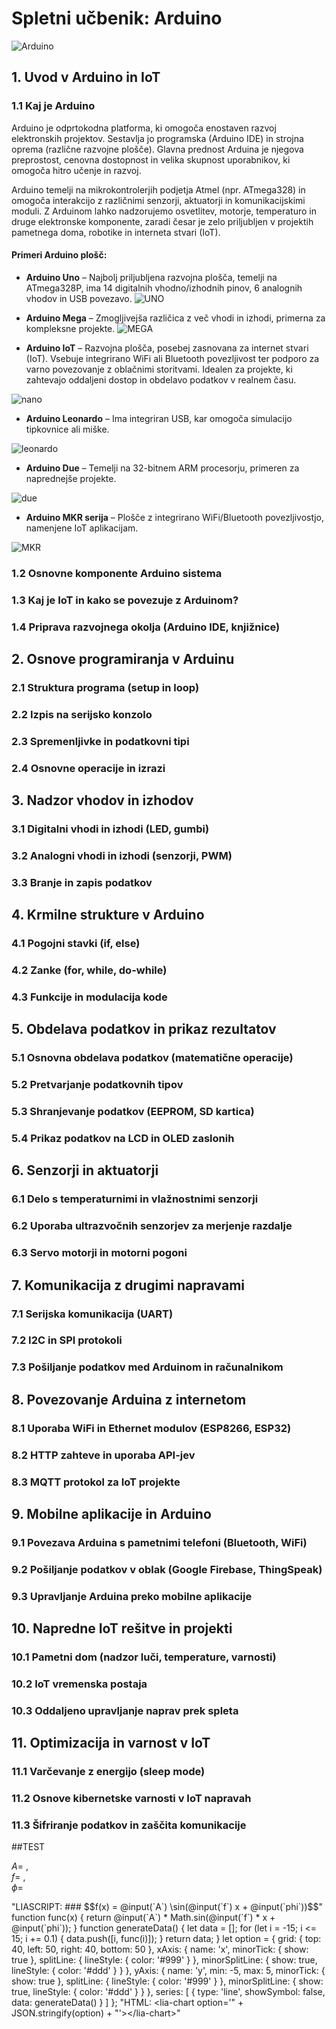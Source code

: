 # Spletni učbenik: Arduino
![Arduino](./Slike/arduino.jpeg)
## 1. Uvod v Arduino in IoT
### 1.1 Kaj je Arduino
Arduino je odprtokodna platforma, ki omogoča enostaven razvoj elektronskih projektov. Sestavlja jo programska (Arduino IDE) in strojna oprema (različne razvojne plošče). Glavna prednost Arduina je njegova preprostost, cenovna dostopnost in velika skupnost uporabnikov, ki omogoča hitro učenje in razvoj.

Arduino temelji na mikrokontrolerjih podjetja Atmel (npr. ATmega328) in omogoča interakcijo z različnimi senzorji, aktuatorji in komunikacijskimi moduli. Z Arduinom lahko nadzorujemo osvetlitev, motorje, temperaturo in druge elektronske komponente, zaradi česar je zelo priljubljen v projektih pametnega doma, robotike in interneta stvari (IoT).

#### Primeri Arduino plošč:
- **Arduino Uno** – Najbolj priljubljena razvojna plošča, temelji na ATmega328P, ima 14 digitalnih vhodno/izhodnih pinov, 6 analognih vhodov in USB povezavo.
![UNO](./Slike/UNO.png)

- **Arduino Mega** – Zmogljivejša različica z več vhodi in izhodi, primerna za kompleksne projekte.
![MEGA](./Slike/MEGA.svg)

- **Arduino IoT** – Razvojna plošča, posebej zasnovana za internet stvari (IoT).
Vsebuje integrirano WiFi ali Bluetooth povezljivost ter podporo za varno povezovanje z oblačnimi storitvami.
Idealen za projekte, ki zahtevajo oddaljeni dostop in obdelavo podatkov v realnem času.

![nano](./Slike/nano.png)

- **Arduino Leonardo** – Ima integriran USB, kar omogoča simulacijo tipkovnice ali miške.
  
![leonardo](./Slike/leonardo.png)

- **Arduino Due** – Temelji na 32-bitnem ARM procesorju, primeren za naprednejše projekte.
  
![due](./Slike/due.jpeg)

- **Arduino MKR serija** – Plošče z integrirano WiFi/Bluetooth povezljivostjo, namenjene IoT aplikacijam.

![MKR](./Slike/MKR.png)

### 1.2 Osnovne komponente Arduino sistema
### 1.3 Kaj je IoT in kako se povezuje z Arduinom?
### 1.4 Priprava razvojnega okolja (Arduino IDE, knjižnice)

## 2. Osnove programiranja v Arduinu
### 2.1 Struktura programa (setup in loop)
### 2.2 Izpis na serijsko konzolo
### 2.3 Spremenljivke in podatkovni tipi
### 2.4 Osnovne operacije in izrazi

## 3. Nadzor vhodov in izhodov
### 3.1 Digitalni vhodi in izhodi (LED, gumbi)
### 3.2 Analogni vhodi in izhodi (senzorji, PWM)
### 3.3 Branje in zapis podatkov

## 4. Krmilne strukture v Arduino
### 4.1 Pogojni stavki (if, else)
### 4.2 Zanke (for, while, do-while)
### 4.3 Funkcije in modulacija kode

## 5. Obdelava podatkov in prikaz rezultatov
### 5.1 Osnovna obdelava podatkov (matematične operacije)
### 5.2 Pretvarjanje podatkovnih tipov
### 5.3 Shranjevanje podatkov (EEPROM, SD kartica)
### 5.4 Prikaz podatkov na LCD in OLED zaslonih

## 6. Senzorji in aktuatorji
### 6.1 Delo s temperaturnimi in vlažnostnimi senzorji
### 6.2 Uporaba ultrazvočnih senzorjev za merjenje razdalje
### 6.3 Servo motorji in motorni pogoni

## 7. Komunikacija z drugimi napravami
### 7.1 Serijska komunikacija (UART)
### 7.2 I2C in SPI protokoli
### 7.3 Pošiljanje podatkov med Arduinom in računalnikom

## 8. Povezovanje Arduina z internetom
### 8.1 Uporaba WiFi in Ethernet modulov (ESP8266, ESP32)
### 8.2 HTTP zahteve in uporaba API-jev
### 8.3 MQTT protokol za IoT projekte

## 9. Mobilne aplikacije in Arduino
### 9.1 Povezava Arduina s pametnimi telefoni (Bluetooth, WiFi)
### 9.2 Pošiljanje podatkov v oblak (Google Firebase, ThingSpeak)
### 9.3 Upravljanje Arduina preko mobilne aplikacije

## 10. Napredne IoT rešitve in projekti
### 10.1 Pametni dom (nadzor luči, temperature, varnosti)
### 10.2 IoT vremenska postaja
### 10.3 Oddaljeno upravljanje naprav prek spleta

## 11. Optimizacija in varnost v IoT
### 11.1 Varčevanje z energijo (sleep mode)
### 11.2 Osnove kibernetske varnosti v IoT napravah
### 11.3 Šifriranje podatkov in zaščita komunikacije

##TEST

$A =$ <script modify="false" input="range" step="0.1" min="0.5" max="5" value="1" output="A">@input</script>,  
$f =$ <script modify="false" input="range" step="0.1" min="0.1" max="5" value="1" output="f">@input</script>,  
$ϕ =$ <script modify="false" input="range" step="0.1" min="-π" max="π" value="0" output="phi">@input</script>

<script modify="false" run-once style="display: inline-block; width: 100%">
"LIASCRIPT: ### $$f(x) = @input(`A`) \sin(@input(`f`) x + @input(`phi`))$$"
</script>

<script run-once style="display: inline-block; width: 100%">
function func(x) {
  return @input(`A`) * Math.sin(@input(`f`) * x + @input(`phi`));
}

function generateData() {
  let data = [];
  for (let i = -15; i <= 15; i += 0.1) {
    data.push([i, func(i)]);
  }
  return data;
}

let option = {
  grid: { top: 40, left: 50, right: 40, bottom: 50 },
  xAxis: {
    name: 'x',
    minorTick: { show: true },
    splitLine: { lineStyle: { color: '#999' } },
    minorSplitLine: { show: true, lineStyle: { color: '#ddd' } }
  },
  yAxis: {
    name: 'y', min: -5, max: 5,
    minorTick: { show: true },
    splitLine: { lineStyle: { color: '#999' } },
    minorSplitLine: { show: true, lineStyle: { color: '#ddd' } }
  },
  series: [
    {
      type: 'line',
      showSymbol: false,
      data: generateData()
    }
  ]
};

"HTML: <lia-chart option='" + JSON.stringify(option) + "'></lia-chart>"
</script>
